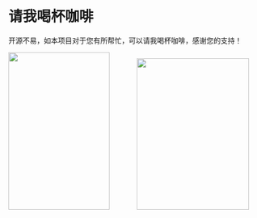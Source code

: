 # 请我喝杯咖啡

开源不易，如本项目对于您有所帮忙，可以请我喝杯咖啡，感谢您的支持！

<img src="http://cdn.jun6.net/alipay.png" width="200" height="312">
<img src="http://cdn.jun6.net/wechat.png" width="222" height="300" style="margin-left:50px">